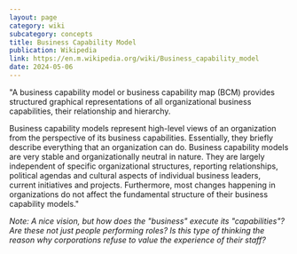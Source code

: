```yaml
---
layout: page
category: wiki
subcategory: concepts
title: Business Capability Model
publication: Wikipedia
link: https://en.m.wikipedia.org/wiki/Business_capability_model
date: 2024-05-06
---
```


"A business capability model or business capability map (BCM) provides structured graphical representations of all organizational business capabilities, their relationship and hierarchy.

Business capability models represent high-level views of an organization from the perspective of its business capabilities. Essentially, they briefly describe everything that an organization can do. Business capability models are very stable and organizationally neutral in nature. They are largely independent of specific organizational structures, reporting relationships, political agendas and cultural aspects of individual business leaders, current initiatives and projects. Furthermore, most changes happening in organizations do not affect the fundamental structure of their business capability models."

*Note: A nice vision, but how does the "business" execute its "capabilities"? Are these not just people performing roles? Is this type of thinking the reason why corporations refuse to value the experience of their staff?*
